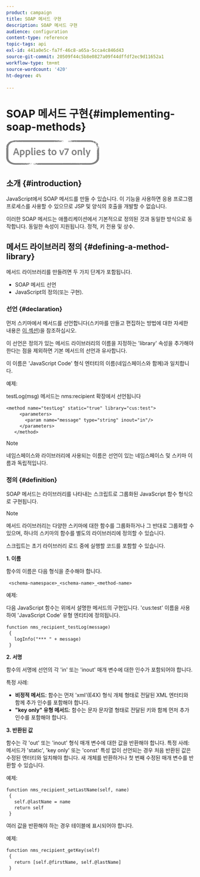 ```yaml
---
product: campaign
title: SOAP 메서드 구현
description: SOAP 메서드 구현
audience: configuration
content-type: reference
topic-tags: api
exl-id: 441a0e5c-fa7f-46c8-a65a-5cca4c846d43
source-git-commit: 20509f44c5b8e0827a09f44dffdf2ec9d11652a1
workflow-type: tm+mt
source-wordcount: '420'
ht-degree: 4%

---
```


# SOAP 메서드 구현{#implementing-soap-methods}

![](../../assets/v7-only.svg)

## 소개 {#introduction}

JavaScript에서 SOAP 메서드를 만들 수 있습니다. 이 기능을 사용하면 응용 프로그램 프로세스를 사용할 수 있으므로 JSP 및 양식의 호출을 개발할 수 없습니다.

이러한 SOAP 메서드는 애플리케이션에서 기본적으로 정의된 것과 동일한 방식으로 동작합니다. 동일한 속성이 지원됩니다. 정적, 키 전용 및 상수.

## 메서드 라이브러리 정의 {#defining-a-method-library}

메서드 라이브러리를 만들려면 두 가지 단계가 포함됩니다.

* SOAP 메서드 선언
* JavaScript의 정의(또는 구현).

### 선언 {#declaration}

먼저 스키마에서 메서드를 선언합니다(스키마를 만들고 편집하는 방법에 대한 자세한 내용은 [이 섹션](../../configuration/using/about-schema-edition.md))을 참조하십시오.

이 선언은 정의가 있는 메서드 라이브러리의 이름을 지정하는 &#39;library&#39; 속성을 추가해야 한다는 점을 제외하면 기본 메서드의 선언과 유사합니다.

이 이름은 &#39;JavaScript Code&#39; 형식 엔터티의 이름(네임스페이스와 함께)과 일치합니다.

예제:

testLog(msg) 메서드는 nms:recipient 확장에서 선언됩니다

```
<method name="testLog" static="true" library="cus:test">
     <parameters>
       <param name="message" type="string" inout="in"/>
     </parameters>
   </method>
```

>[!NOTE]
>
>네임스페이스와 라이브러리에 사용되는 이름은 선언이 있는 네임스페이스 및 스키마 이름과 독립적입니다.

### 정의 {#definition}

SOAP 메서드는 라이브러리를 나타내는 스크립트로 그룹화된 JavaScript 함수 형식으로 구현됩니다.

>[!NOTE]
>
>메서드 라이브러리는 다양한 스키마에 대한 함수를 그룹화하거나 그 반대로 그룹화할 수 있으며, 하나의 스키마의 함수를 별도의 라이브러리에 정의할 수 있습니다.

스크립트는 초기 라이브러리 로드 중에 실행할 코드를 포함할 수 있습니다.

**1. 이름**

함수의 이름은 다음 형식을 준수해야 합니다.

```
 <schema-namespace>_<schema-name>_<method-name>
```

예제:

다음 JavaScript 함수는 위에서 설명한 메서드의 구현입니다. &#39;cus:test&#39; 이름을 사용하여 &#39;JavaScript Code&#39; 유형 엔티티에 정의됩니다.

```
function nms_recipient_testLog(message)
 {
   logInfo("*** " + message)
 }
```

**2. 서명**

함수의 서명에 선언의 각 &#39;in&#39; 또는 &#39;inout&#39; 매개 변수에 대한 인수가 포함되어야 합니다.

특정 사례:

* **비정적 메서드**: 함수는 먼저 &#39;xml&#39;(E4X) 형식 개체 형태로 전달된 XML 엔터티와 함께 추가 인수를 포함해야 합니다.
* **&quot;key only&quot; 유형 메서드**: 함수는 문자 문자열 형태로 전달된 키와 함께 먼저 추가 인수를 포함해야 합니다.

**3. 반환된 값**

함수는 각 &#39;out&#39; 또는 &#39;inout&#39; 형식 매개 변수에 대한 값을 반환해야 합니다. 특정 사례: 메서드가 &#39;static&#39;, &#39;key only&#39; 또는 &#39;const&#39; 특성 없이 선언되는 경우 처음 반환된 값은 수정된 엔터티와 일치해야 합니다. 새 개체를 반환하거나 첫 번째 수정된 매개 변수를 반환할 수 있습니다.

예제:

```
function nms_recipient_setLastName(self, name)
 {
   self.@lastName = name
   return self
 }
```

여러 값을 반환해야 하는 경우 테이블에 표시되어야 합니다.

예제:

```
function nms_recipient_getKey(self)
 {
   return [self.@firstName, self.@lastName]
 }
```
